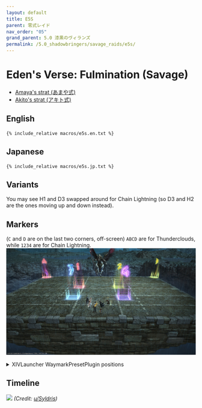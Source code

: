```yaml
---
layout: default
title: E5S
parent: 零式レイド
nav_order: "05"
grand_parent: 5.0 漆黒のヴィランズ
permalink: /5.0_shadowbringers/savage_raids/e5s/
---
```


# Eden's Verse: Fulmination (Savage)

- [Amaya's strat (あまや式)](https://na.finalfantasyxiv.com/lodestone/character/9416493/blog/4353949/)
- [Akito's strat (アキト式)](https://youtu.be/0LTiI3Ft-xw)

## English
```
{% include_relative macros/e5s.en.txt %}
```

## Japanese
```
{% include_relative macros/e5s.jp.txt %}
```

## Variants

You may see H1 and D3 swapped around for Chain Lightning (so D3 and H2 are the ones moving up and down instead).

## Markers

(`C` and `D` are on the last two corners, off-screen)
`ABCD` are for Thunderclouds, while `1234` are for Chain Lightning.
![](images/markers.jpg)
<details markdown=block>
<summary>XIVLauncher WaymarkPresetPlugin positions</summary>

```json
{
  "Name":"E5S",
  "MapID":716,
  "A":{"X":82.0,"Y":0.0,"Z":87.0,"ID":0,"Active":true},
  "B":{"X":118.0,"Y":0.0,"Z":87.0,"ID":1,"Active":true},
  "C":{"X":118.0,"Y":0.0,"Z":113.0,"ID":2,"Active":true},
  "D":{"X":82.0,"Y":0.0,"Z":113.0,"ID":3,"Active":true},
  "One":{"X":95.0,"Y":0.0,"Z":99.0,"ID":4,"Active":true},
  "Two":{"X":105.0,"Y":0.0,"Z":99.0,"ID":5,"Active":true},
  "Three":{"X":105.0,"Y":0.0,"Z":106.0,"ID":6,"Active":true},
  "Four":{"X":95.0,"Y":0.0,"Z":106.0,"ID":7,"Active":true}
}
```

</details>

## Timeline

![](https://i.redd.it/ztaf3o390qn41.png)
*(Credit: [u/Syldris](https://www.reddit.com/r/ffxiv/comments/fl51xi/e5s_timeline_image/))*